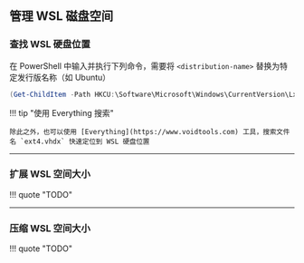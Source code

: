 ## 管理 WSL 磁盘空间

### 查找 WSL 硬盘位置

在 PowerShell 中输入并执行下列命令，需要将 `<distribution-name>` 替换为特定发行版名称（如 Ubuntu）

``` powershell
(Get-ChildItem -Path HKCU:\Software\Microsoft\Windows\CurrentVersion\Lxss | Where-Object { $_.GetValue("DistributionName") -eq '<distribution-name>' }).GetValue("BasePath") + "\ext4.vhdx"
```

!!! tip "使用 Everything 搜索"

    除此之外，也可以使用 [Everything](https://www.voidtools.com) 工具，搜索文件名 `ext4.vhdx` 快速定位到 WSL 硬盘位置

---

### 扩展 WSL 空间大小

!!! quote "TODO"

---

### 压缩 WSL 空间大小

!!! quote "TODO"
